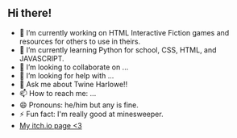 ## Hi there!

- 🔭 I’m currently working on HTML Interactive Fiction games and resources for others to use in theirs.
- 🌱 I’m currently learning Python for school, CSS, HTML, and JAVASCRIPT.
- 👯 I’m looking to collaborate on ...
- 🤔 I’m looking for help with ...
- 💬 Ask me about Twine Harlowe!!
- 📫 How to reach me: ...
- 😄 Pronouns: he/him but any is fine.
- ⚡ Fun fact: I'm really good at minesweeper.
- <a href='https://cambloxs99.itch.io'>My itch.io page <3</a>
